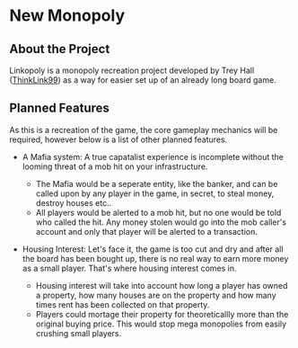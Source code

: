# New Monopoly

## About the Project
Linkopoly is a monopoly recreation project developed by Trey Hall ([ThinkLink99](http://www.github.com/thinklink99)) as a way for easier set up of an already long board game.

## Planned Features
As this is a recreation of the game, the core gameplay mechanics will be required, however below is a list of other planned features.

* A Mafia system: A true capatalist experience is incomplete without the looming threat of a mob hit on your infrastructure.
  * The Mafia would be a seperate entity, like the banker, and can be called  upon by any player in the game, in secret, to steal money, destroy houses etc..
  * All players would be alerted to a mob hit, but no one would be told who called the hit. Any money stolen would go into the mob caller's account and only that player will be alerted to a transaction.
  
* Housing Interest: Let's face it, the game is too cut and dry and after all the board has been bought up, there is no real way to earn more money as a small player. That's where housing interest comes in. 
  * Housing interest will take into account how long a player has owned a property, how many houses are on the property and how many times rent has been collected on that property. 
  * Players could mortage their property for theoreticallly more than the original buying price. This would stop mega monopolies from easily crushing small players.
